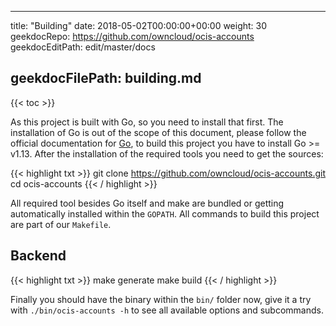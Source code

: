 * * *

title: "Building"
date: 2018-05-02T00:00:00+00:00
weight: 30
geekdocRepo: <https://github.com/owncloud/ocis-accounts>
geekdocEditPath: edit/master/docs

## geekdocFilePath: building.md

{{&lt; toc >}}

As this project is built with Go, so you need to install that first. The installation of Go is out of the scope of this document, please follow the official documentation for [Go](https://golang.org/doc/install), to build this project you have to install Go >= v1.13. After the installation of the required tools you need to get the sources:

{{&lt; highlight txt >}}
git clone <https://github.com/owncloud/ocis-accounts.git>
cd ocis-accounts
{{&lt; / highlight >}}

All required tool besides Go itself and make are bundled or getting automatically installed within the `GOPATH`. All commands to build this project are part of our `Makefile`.

## Backend

{{&lt; highlight txt >}}
make generate
make build
{{&lt; / highlight >}}

Finally you should have the binary within the `bin/` folder now, give it a try with `./bin/ocis-accounts -h` to see all available options and subcommands.
